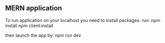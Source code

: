 ## MERN application
To run application on your localhost you need to install packages.
run:
npm install
npm client:install

then launch the app by:
npm run dev
